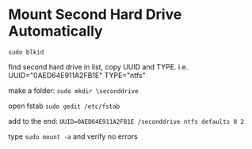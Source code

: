 # Mount Second Hard Drive Automatically

`sudo blkid`

find second hard drive in list, copy UUID and TYPE. i.e. UUID="0AED64E911A2FB1E" TYPE="ntfs"

make a folder: `sudo mkdir \seconddrive`

open fstab `sudo gedit /etc/fstab`

add to the end: `UUID=0AED64E911A2FB1E /seconddrive ntfs defaults 0 2`

type `sudo mount -a` and verify no errors
